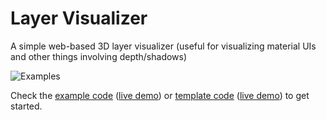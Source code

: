 # Layer Visualizer

A simple web-based 3D layer visualizer (useful for visualizing material UIs and other things involving depth/shadows)

![Examples](https://raw.githubusercontent.com/romannurik/LayerVisualizer/master/examples.gif)

Check the [example code](https://github.com/romannurik/LayerVisualizer/blob/master/examples.html) ([live demo](https://cdn.rawgit.com/romannurik/LayerVisualizer/727bb4114e82842df6d7bc64926d85aa9479e9c2/examples.html)) or [template code](https://github.com/romannurik/LayerVisualizer/blob/master/template.html) ([live demo](https://cdn.rawgit.com/romannurik/LayerVisualizer/727bb4114e82842df6d7bc64926d85aa9479e9c2/template.html)) to get started.
